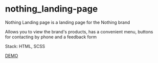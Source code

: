 # nothing_landing-page

Nothing Landing page is a landing page for the Nothing brand

Allows you to view the brand's products, has a convenient menu, buttons for contacting by phone and a feedback form

Stack: HTML, SCSS

[DEMO](https://anya-shults.github.io/nothing_landing-page/)
